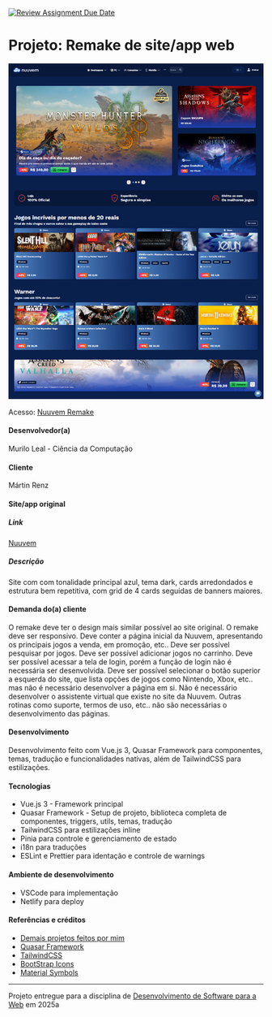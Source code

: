 [![Review Assignment Due Date](https://classroom.github.com/assets/deadline-readme-button-22041afd0340ce965d47ae6ef1cefeee28c7c493a6346c4f15d667ab976d596c.svg)](https://classroom.github.com/a/-0GsTofh)

# Projeto: Remake de site/app web

![Screenshot do projeto parcial](img/partial-full-page.png)

Acesso: [Nuuvem Remake](https://nuuvem-remake.netlify.app)

#### Desenvolvedor(a)

Murilo Leal - Ciência da Computação

#### Cliente

Mártin Renz

#### Site/app original

##### Link

[Nuuvem](https://nuuvem.com)

##### Descrição

Site com com tonalidade principal azul, tema dark, cards arredondados e estrutura bem repetitiva, com grid de 4 cards seguidas de banners maiores.

#### Demanda do(a) cliente

O remake deve ter o design mais similar possível ao site original.
O remake deve ser responsivo.
Deve conter a página inicial da Nuuvem, apresentando os principais jogos a venda, em promoção, etc..
Deve ser possível pesquisar por jogos.
Deve ser possível adicionar jogos no carrinho.
Deve ser possível acessar a tela de login, porém a função de login não é necessária ser desenvolvida.
Deve ser possível selecionar o botão superior a esquerda do site, que lista opções de jogos como Nintendo, Xbox, etc.. mas não é necessário desenvolver a página em si.
Não é necessário desenvolver o assistente virtual que existe no site da Nuuvem.
Outras rotinas como suporte, termos de uso, etc.. não são necessárias o desenvolvimento das páginas.

#### Desenvolvimento

Desenvolvimento feito com Vue.js 3, Quasar Framework para componentes, temas, tradução e funcionalidades nativas, além de TailwindCSS para estilizações.

#### Tecnologias

- Vue.js 3 - Framework principal
- Quasar Framework - Setup de projeto, biblioteca completa de componentes, triggers, utils, temas, tradução
- TailwindCSS para estilizações inline
- Pinia para controle e gerenciamento de estado
- i18n para traduções
- ESLint e Prettier para identação e controle de warnings

#### Ambiente de desenvolvimento

- VSCode para implementação
- Netlify para deploy

#### Referências e créditos

- [Demais projetos feitos por mim](https://github.com/muriloleal13?tab=repositories)
- [Quasar Framework](https://quasar.dev)
- [TailwindCSS](https://tailwindcss.com)
- [BootStrap Icons](https://icons.getbootstrap.com)
- [Material Symbols](https://fonts.google.com/icons)

---

Projeto entregue para a disciplina de [Desenvolvimento de Software para a Web](http://github.com/andreainfufsm/elc1090-2025a) em 2025a
